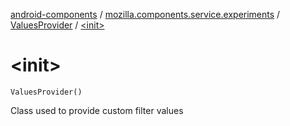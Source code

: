 [android-components](../../index.md) / [mozilla.components.service.experiments](../index.md) / [ValuesProvider](index.md) / [&lt;init&gt;](./-init-.md)

# &lt;init&gt;

`ValuesProvider()`

Class used to provide
custom filter values

